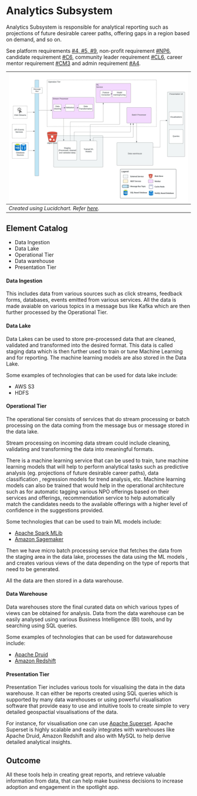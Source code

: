 # Analytics Subsystem
Analytics Subsystem is responsible for analytical reporting such as projections of future desirable career paths, offering gaps in a region based on demand, and so on. 

See platform requirements [#4, #5, #9](../requirements/functional-requirements.md#functional-requirements), non-profit requirement [#NP6](../requirements/functional-requirements.md#user-stories), candidate requirement [#C6](../requirements/functional-requirements.md#candidate), community leader requirement [#CL6](../requirements/functional-requirements.md#community-leader), career mentor requirement [#CM3](../requirements/functional-requirements.md#career-mentor) and admin requirement [#A4](../requirements/functional-requirements.md#admin).

| ![Analytics Subsystem Architecture](../resources/images/analytical_architecture.jpeg) |
| --- |
| _Created using Lucidchart. Refer [here](https://lucid.app/documents/view/89c19b66-2890-425f-b6f1-1ebba1845036)._ |

## Element Catalog 
- Data Ingestion
- Data Lake
- Operational Tier
- Data warehouse
- Presentation Tier

#### Data Ingestion
This includes data from various sources such as click streams, feedback forms, databases, events emitted from various 
services. All the data is made avaiable on various topics in a message bus like Kafka which are then further processed by the Operational Tier. 

#### Data Lake
Data Lakes can be used to store pre-processed data that are cleaned, validated and transformed into the desired format. 
This data is called staging data which is then further used to train or tune Machine Learning and for reporting. 
The machine learning models are also stored in the Data Lake.

Some examples of technologies that can be used for data lake include:
- AWS S3
- HDFS

#### Operational Tier
The operational tier consists of services that do stream processing or batch processing on the data coming from the message bus or message stored in the data lake.

Stream processing on incoming data stream could include cleaning, validating and transforming the data into meaningful formats.

There is a machine learning service that can be used to train, tune machine learning models that will help to perform analytical tasks such as 
predictive analysis (eg. projections of future desirable career paths), data classification , regression models for trend analysis, etc. Machine learning models 
can also be trained that would help in the operational architecture such as for automatic tagging various NPO offerings based on their services and offerings, 
recommendation service to help automatically match the candidates needs to the available offerings with a higher level of confidence in the suggestions provided.

Some technologies that can be used to train ML models include:
- [Apache Spark MLib](https://spark.apache.org/mllib/)
- [Amazon Sagemaker](https://aws.amazon.com/sagemaker/)

Then we have micro batch processing service that fetches the data from the staging area in the data lake, 
processes the data using the ML models , and creates various views of the data depending on the type of reports that need to be generated. 

All the data are then stored in a data warehouse. 

#### Data Warehouse

Data warehouses store the final curated data on which various types of views can be obtained for analysis.
Data from the data warehouse can be easily analysed using various Business Intelligence (BI) tools, and by searching using SQL queries. 

Some examples of technologies that can be used for datawarehouse include:
- [Apache Druid](https://druid.apache.org/)
- [Amazon Redshift](https://aws.amazon.com/redshift/)

#### Presentation Tier
Presentation Tier includes various tools for visualising the data in the data warehouse. It can either be reports created using SQL queries which is supported by many data warehouses or 
using powerful visualisation software that provide easy to use and intuitive tools to create simple to very detailed geospactial visualisations of the data.


For instance, for visualisation one can use [Apache Superset](https://superset.apache.org/).
Apache Superset is highly scalable and easily integrates with warehouses like Apache Druid, Amazon Redshift and also with MySQL to help derive detailed analytical insights.

## Outcome
All these tools help in creating great reports, and retrieve valuable information from data, that can help make business decisions to increase adoption 
and engagement in the spotlight app.
 
